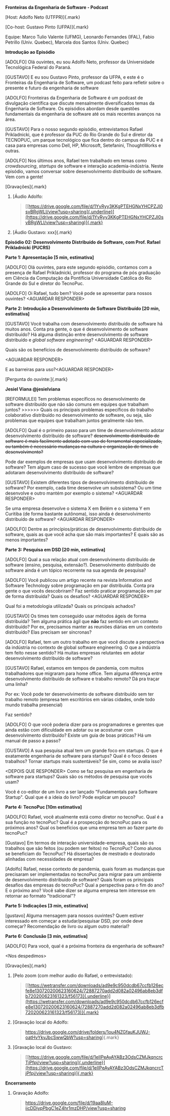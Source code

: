 **Fronteiras da Engenharia de Software - Podcast**

[Host: Adolfo Neto (UTFPR)]{.mark}

[Co-host: Gustavo Pinto (UFPA)]{.mark}

Equipe: Marco Tulio Valente (UFMG), Leonardo Fernandes (IFAL), Fabio
Petrillo (Univ. Quebec), Marcela dos Santos (Univ. Quebec)

**Introdução ao Episódio**

\[ADOLFO\] Olá ouvintes, eu sou Adolfo Neto, professor da Universidade
Tecnológica Federal do Paraná.

\[GUSTAVO\] E eu sou Gustavo Pinto, professor da UFPA, e este é o
Fronteiras da Engenharia de Software, um podcast feito para refletir
sobre o presente e futuro da engenharia de software

\[ADOLFO\] Fronteiras da Engenharia de Software é um podcast de
divulgação científica que discute mensalmente diversificados temas da
Engenharia de Software. Os episódios abordam desde questões fundamentais
da engenharia de software até os mais recentes avanços na área.

\[GUSTAVO\] Para o nosso segundo episódio, entrevistamos Rafael
Prikladnicki, que é professor da PUC do Rio Grande do Sul e diretor da
TECNOPUC, um parque tecnológico que fica dentro do campus da PUC e é
casa para empresas como Dell, HP, Microsoft, Setefanini, ThoughtWorks e
outras.

\[ADOLFO\] Nos últimos anos, Rafael tem trabalhado em temas como
*crowdsourcing*, *startups* de software e interação academia-indústria.
Neste episódio, vamos conversar sobre desenvolvimento distribuído de
software. Vem com a gente!

[Gravações]{.mark}

1.  [Áudio Adolfo:
    > [[https://drive.google.com/file/d/1YvRyy3KKgPTEHGNxYHCPZJI0svBRgWLI/view?usp=sharing]{.underline}](https://drive.google.com/file/d/1YvRyy3KKgPTEHGNxYHCPZJI0svBRgWLI/view?usp=sharing)]{.mark}

2.  [Áudio Gustavo: xxx]{.mark}

**Episódio 02: Desenvolvimento Distribuído de Software, com Prof. Rafael
Prikladnicki (PUCRS)**

**Parte 1: Apresentação \[5 min, estimativa\]**

\[ADOLFO\] Olá ouvintes, para este segundo episódio, contamos com a
presença de Rafael Prikladnicki, professor do programa de pós graduação
em Ciência da Computação da Pontifícia Universidade Católica do Rio
Grande do Sul e diretor do TecnoPuc.

\[ADOLFO\] Oi Rafael, tudo bem? Você pode se apresentar para nossos
ouvintes? \<AGUARDAR RESPONDER\>

**Parte 2: Introdução a Desenvolvimento de Software Distribuído \[20
min, estimativa\]**

\[GUSTAVO\] Você trabalha com desenvolvimento distribuído de software há
muitos anos. Conta pra gente, o que é desenvolvimento de software
distribuído? Há alguma distinção entre desenvolvimento de software
distribuído e *global software engineering*? \<AGUARDAR RESPONDER\>

Quais são os benefícios de desenvolvimento distribuído de software?

\<AGUARDAR RESPONDER\>

E as barreiras para uso?\<AGUARDAR RESPONDER\>

[Pergunta do ouvinte:]{.mark}

**Jesiel Viana \@jesielviana**

\[REFORMULEI\] Tem problemas específicos no desenvolvimento de software
distribuído que não são comuns em equipes que trabalham juntos?
\>\>\>\>\>\> Quais os principais problemas específicos do trabalho
colaborativo distribuído no desenvolvimento de software, ou seja, são
problemas que equipes que trabalham juntos geralmente não tem.

\[ADOLFO\] Qual é o primeiro passo para um time de desenvolvimento
adotar desenvolvimento distribuído de software? ~~desenvolvimento
distribuído de software é mais facilmente adotado com uso de ferramental
especializado, ou também é necessário mudanças na cultura e organização
de times de desenvolvimento?~~

Pode dar exemplos de empresas que usam desenvolvimento distribuído de
software? Tem algum caso de sucesso que você lembre de empresas que
adotaram desenvolvimento distribuído de software?

\[GUSTAVO\] Existem diferentes tipos de desenvolvimento distribuído de
software? Por exemplo, cada time desenvolve um subsistema? Ou um time
desenvolve e outro mantém por exemplo o sistema? \<AGUARDAR RESPONDER\>

Se uma empresa desenvolve o sistema X em Belém e o sistema Y em Curitiba
(de forma bastante autônoma), isso ainda é desenvolvimento distribuído
de software? \<AGUARDAR RESPONDER\>

\[ADOLFO\] Dentre as princípios/práticas de desenvolvimento distribuído
de software, quais as que você acha que são mais importantes? E quais
são as menos importantes?

**Parte 3: Pesquisa em DSD \[20 min, estimativa\]**

\[ADOLFO\] Qual a sua relação atual com desenvolvimento distribuído de
software (ensino, pesquisa, extensão?). Desenvolvimento distribuído de
software ainda é um tópico recorrente na sua agenda de pesquisa?

\[ADOLFO\] Você publicou um artigo recente na revista Information and
Software Technology sobre programação em par distribuída. Conta pra
gente o que vocês descobriram? Faz sentido praticar programação em par
de forma distribuída? Quais os desafios? \<AGUARDAR RESPONDER\>

Qual foi a metodologia utilizada? Quais os principais achados?

\[GUSTAVO\] Os times tem conseguido usar métodos ágeis de forma
distribuída? Tem alguma prática ágil que **não** faz sentido em um
contexto distribuído? Por ex, precisamos manter as reuniões diárias em
um contexto distribuído? Elas precisam ser síncronas?

\[ADOLFO\] Rafael, tem um outro trabalho em que você discute a
perspectiva da indústria no contexto de global software engineering. O
que a indústria tem feito nesse sentido? Há muitas empresas relutantes
em adotar desenvolvimento distribuído de software?

\[GUSTAVO\] Rafael, estamos em tempos de pandemia, com muitos
trabalhadores que migraram para home office. Tem alguma diferença entre
desenvolvimento distribuído de software e trabalho remoto? Dá pra traçar
uma linha?

Por ex: Você pode ter desenvolvimento de software distribuído sem ter
trabalho remoto (empresa tem escritórios em várias cidades, onde todo
mundo trabalha presencial)

Faz sentido?

\[ADOLFO\] O que você poderia dizer para os programadores e gerentes que
ainda estão com dificuldade em adotar ou se acostumar com
desenvolvimento distribuído? Existe um guia de boas práticas? Há um
manual de passo a passo?

\[GUSTAVO\] A sua pesquisa atual tem um grande foco em startups. O que é
exatamente engenharia de software para startups? Qual é o foco desses
trabalhos? Tornar startups mais sustentáveis? Se sim, como se avalia
isso?

\<DEPOIS QUE RESPONDER\> Como se faz pesquisa em engenharia de software
para startups? Quais são os métodos de pesquisa que vocês usam?

Você é co-editor de um livro a ser lançado "Fundamentals para Software
Startup". Qual que é a ideia do livro? Pode explicar um pouco?

**Parte 4: TecnoPuc \[10m estimativa\]**

\[ADOLFO\] Rafael, você atualmente está como diretor no tecnoPuc. Qual é
a sua função no tecnoPuc? Qual é a prospecção do tecnoPuc para os
próximos anos? Qual os benefícios que uma empresa tem ao fazer parte do
tecnoPuc?

\[Gustavo\] Em termos de interação universidade-empresa, quais são os
trabalhos que são feitos (ou podem ser feitos) no TecnoPuc? Como alunos
se beneficiam do TecnoPuc? Há dissertações de mestrado e doutorado
alinhadas com necessidades de empresa?

\[Adolfo\] Rafael, nesse contexto de pandemia, quais foram as mudanças
que precisaram ser implementadas no tecnoPuc para migrar para um
ambiente de desenvolvimento distribuído de software? Quais foram os
principais desafios das empresas do tecnoPuc? Qual a perspectiva para o
fim do ano? E o próximo ano? Você sabe dizer se alguma empresa tem
interesse em retornar ao formato "tradicional"?

**Parte 5: Indicações \[3 min, estimativa\]**

\[gustavo\] Alguma mensagem para nossos ouvintes? Quem estiver
interessado em começar a estudar/pesquisar DSD, por onde deve começar?
Recomendação de livro ou algum outro material?

**Parte 6: Conclusão \[3 min, estimativa\]**

\[ADOLFO\] Para você, qual é a próxima fronteira da engenharia de
software?

\<Nos despedimos\>

[Gravações]{.mark}

1.  [Pelo zoom (com melhor audio do Rafael, o entrevistado):
    > [[https://wetransfer.com/downloads/ad9e9c950dcdb67ccfb126ecfe8e130720200623160624/72887270add2d082a02496ab8eb3dfb720200623161323/f56173]{.underline}](https://wetransfer.com/downloads/ad9e9c950dcdb67ccfb126ecfe8e130720200623160624/72887270add2d082a02496ab8eb3dfb720200623161323/f56173)]{.mark}

2.  [Gravação local do Adolfo:
    > <https://drive.google.com/drive/folders/1ou4NZGfauKJUWJ-oatHvYkvJbcSwwQbW?usp=sharing>]{.mark}

3.  [Gravação local do Gustavo:
    > [[https://drive.google.com/file/d/1eIIPeAyAYABz3OdsCZMJkqncrcTjPfpj/view?usp=sharing]{.underline}](https://drive.google.com/file/d/1eIIPeAyAYABz3OdsCZMJkqncrcTjPfpj/view?usp=sharing)]{.mark}

**Encerramento**

1.  Gravação Adolfo:
    > https://drive.google.com/file/d/19aa8IuM-iicDDiypPbgC1eZ4hr1mzDHP/view?usp=sharing
